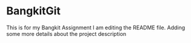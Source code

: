 # BangkitGit
This is for my Bangkit Assignment
I am editing the README file. Adding some more details about the project description
